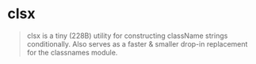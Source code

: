 # clsx

> clsx is a tiny (228B) utility for constructing className strings conditionally.
> Also serves as a faster & smaller drop-in replacement for the classnames module.
